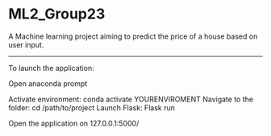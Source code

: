# ML2_Group23

A Machine learning project aiming to predict the price of a house based on user input. 

__________________________________________

To launch the application:

Open anaconda prompt

Activate environment: conda activate YOURENVIROMENT
Navigate to the folder: cd /path/to/project
Launch Flask: Flask run

Open the application on 127.0.0.1:5000/
